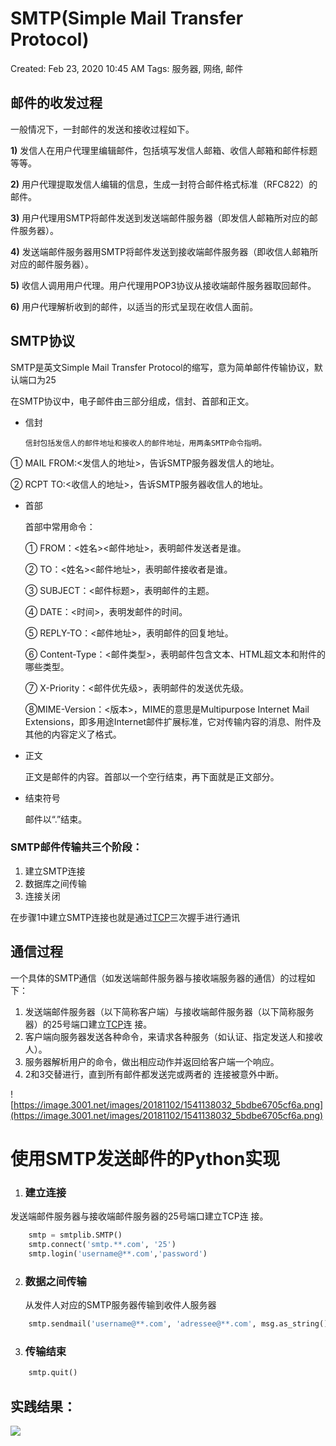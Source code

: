 # SMTP(Simple Mail Transfer Protocol)

Created: Feb 23, 2020 10:45 AM
Tags: 服务器, 网络, 邮件

## 邮件的收发过程

一般情况下，一封邮件的发送和接收过程如下。

**1)** 发信人在用户代理里编辑邮件，包括填写发信人邮箱、收信人邮箱和邮件标题等等。

**2)** 用户代理提取发信人编辑的信息，生成一封符合邮件格式标准（RFC822）的邮件。

**3)** 用户代理用SMTP将邮件发送到发送端邮件服务器（即发信人邮箱所对应的邮件服务器）。

**4)** 发送端邮件服务器用SMTP将邮件发送到接收端邮件服务器（即收信人邮箱所对应的邮件服务器）。

**5)** 收信人调用用户代理。用户代理用POP3协议从接收端邮件服务器取回邮件。

**6)** 用户代理解析收到的邮件，以适当的形式呈现在收信人面前。

## SMTP协议

SMTP是英文Simple Mail Transfer Protocol的缩写，意为简单邮件传输协议，默认端口为25

在SMTP协议中，电子邮件由三部分组成，信封、首部和正文。

- 信封

      信封包括发信人的邮件地址和接收人的邮件地址，用两条SMTP命令指明。

① MAIL FROM:<发信人的地址>，告诉SMTP服务器发信人的地址。

② RCPT TO:<收信人的地址>，告诉SMTP服务器收信人的地址。

- 首部

    首部中常用命令：

    ① FROM：<姓名><邮件地址>，表明邮件发送者是谁。

    ② TO：<姓名><邮件地址>，表明邮件接收者是谁。

    ③ SUBJECT：<邮件标题>，表明邮件的主题。

    ④ DATE：<时间>，表明发邮件的时间。

    ⑤ REPLY-TO：<邮件地址>，表明邮件的回复地址。

    ⑥ Content-Type：<邮件类型>，表明邮件包含文本、HTML超文本和附件的哪些类型。

    ⑦ X-Priority：<邮件优先级>，表明邮件的发送优先级。

    ⑧MIME-Version：<版本>，MIME的意思是Multipurpose Internet Mail Extensions，即多用途Internet邮件扩展标准，它对传输内容的消息、附件及其他的内容定义了格式。

- 正文

    正文是邮件的内容。首部以一个空行结束，再下面就是正文部分。

- 结束符号

    邮件以“.”结束。

### SMTP邮件传输共三个阶段：

1. 建立SMTP连接
2. 数据库之间传输
3. 连接关闭

 在步骤1中建立SMTP连接也就是通过[TCP](https://www.notion.so/TCP-IP-c2d706c754804279b81986e598df8d01)三次握手进行通讯

## 通信过程

一个具体的SMTP通信（如发送端邮件服务器与接收端服务器的通信）的过程如下：

1. 发送端邮件服务器（以下简称客户端）与接收端邮件服务器（以下简称服务器）的25号端口建立[TCP](https://www.notion.so/TCP-IP-c2d706c754804279b81986e598df8d01)连 接。
2. 客户端向服务器发送各种命令，来请求各种服务（如认证、指定发送人和接收人）。
3. 服务器解析用户的命令，做出相应动作并返回给客户端一个响应。
4. 2和3交替进行，直到所有邮件都发送完或两者的 连接被意外中断。

![https://image.3001.net/images/20181102/1541138032_5bdbe6705cf6a.png](https://image.3001.net/images/20181102/1541138032_5bdbe6705cf6a.png)

# 使用SMTP发送邮件的Python实现
1. ### 建立连接
 发送端邮件服务器与接收端邮件服务器的25号端口建立TCP连 接。
```python
    smtp = smtplib.SMTP()
    smtp.connect('smtp.**.com', '25')
    smtp.login('username@**.com','password')
```
2. ### 数据之间传输
	从发件人对应的SMTP服务器传输到收件人服务器
```python
    smtp.sendmail('username@**.com', 'adressee@**.com', msg.as_string())
```
3. ### 传输结束
```python
    smtp.quit()
```
## 实践结果：

<img src="https://ibb.co/b5bMXY6" />

